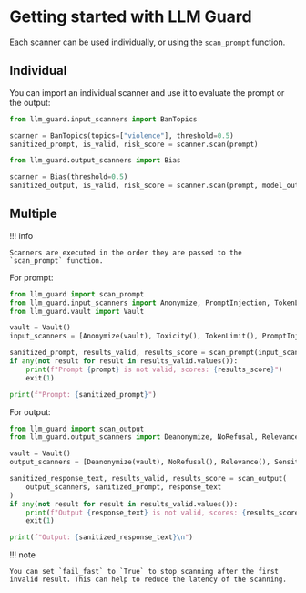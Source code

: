 # Getting started with LLM Guard

Each scanner can be used individually, or using the `scan_prompt` function.

## Individual

You can import an individual scanner and use it to evaluate the prompt or the output:

```python
from llm_guard.input_scanners import BanTopics

scanner = BanTopics(topics=["violence"], threshold=0.5)
sanitized_prompt, is_valid, risk_score = scanner.scan(prompt)
```

```python
from llm_guard.output_scanners import Bias

scanner = Bias(threshold=0.5)
sanitized_output, is_valid, risk_score = scanner.scan(prompt, model_output)
```

## Multiple

!!! info

    Scanners are executed in the order they are passed to the `scan_prompt` function.

For prompt:

```python
from llm_guard import scan_prompt
from llm_guard.input_scanners import Anonymize, PromptInjection, TokenLimit, Toxicity
from llm_guard.vault import Vault

vault = Vault()
input_scanners = [Anonymize(vault), Toxicity(), TokenLimit(), PromptInjection()]

sanitized_prompt, results_valid, results_score = scan_prompt(input_scanners, prompt)
if any(not result for result in results_valid.values()):
    print(f"Prompt {prompt} is not valid, scores: {results_score}")
    exit(1)

print(f"Prompt: {sanitized_prompt}")
```

For output:

```python
from llm_guard import scan_output
from llm_guard.output_scanners import Deanonymize, NoRefusal, Relevance, Sensitive

vault = Vault()
output_scanners = [Deanonymize(vault), NoRefusal(), Relevance(), Sensitive()]

sanitized_response_text, results_valid, results_score = scan_output(
    output_scanners, sanitized_prompt, response_text
)
if any(not result for result in results_valid.values()):
    print(f"Output {response_text} is not valid, scores: {results_score}")
    exit(1)

print(f"Output: {sanitized_response_text}\n")
```

!!! note

    You can set `fail_fast` to `True` to stop scanning after the first invalid result. This can help to reduce the latency of the scanning.
